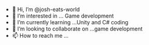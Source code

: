 - 👋 Hi, I’m @josh-eats-world 
- 👀 I’m interested in ... Game development
- 🌱 I’m currently learning ...Unity and C# coding
- 💞️ I’m looking to collaborate on ...game development 
- 📫 How to reach me ...

<!---
josh-eats-world/josh-eats-world is a ✨ special ✨ repository because its `README.md` (this file) appears on your GitHub profile.
You can click the Preview link to take a look at your changes.
--->

